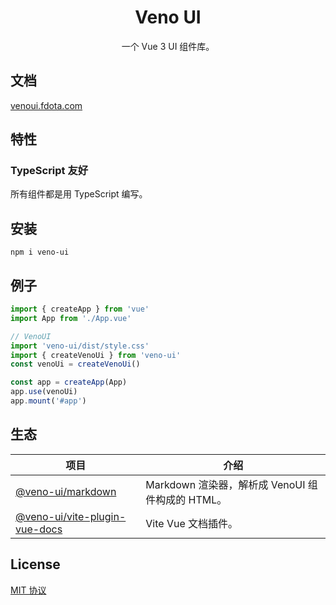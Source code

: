 <h1 align="center">Veno UI</h1>
<p align="center">一个 Vue 3 UI 组件库。</p>

## 文档

[venoui.fdota.com](http://venoui.fdota.com)

## 特性

### TypeScript 友好

所有组件都是用 TypeScript 编写。

## 安装

```shell
npm i veno-ui
```

## 例子

```typescript
import { createApp } from 'vue'
import App from './App.vue'

// VenoUI
import 'veno-ui/dist/style.css'
import { createVenoUi } from 'veno-ui'
const venoUi = createVenoUi()

const app = createApp(App)
app.use(venoUi)
app.mount('#app')
```

## 生态

| 项目               | 介绍                                             |
| --------------------- | ------------------------------------------------------- |
| [@veno-ui/markdown] | Markdown 渲染器，解析成 VenoUI 组件构成的 HTML。 |
| [@veno-ui/vite-plugin-vue-docs] | Vite Vue 文档插件。 |

[@veno-ui/markdown]: https://github.com/qq15725/veno-ui/blob/master/packages/markdown
[@veno-ui/vite-plugin-vue-docs]: https://github.com/qq15725/veno-ui/blob/master/packages/vite-plugin-vue-docs

## License

[MIT 协议](./LICENSE)